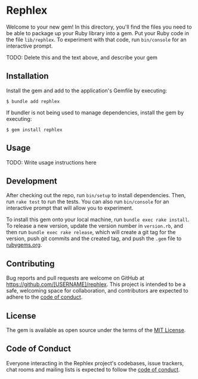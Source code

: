 # Rephlex

Welcome to your new gem! In this directory, you'll find the files you need to be able to package up your Ruby library into a gem. Put your Ruby code in the file `lib/rephlex`. To experiment with that code, run `bin/console` for an interactive prompt.

TODO: Delete this and the text above, and describe your gem

## Installation

Install the gem and add to the application's Gemfile by executing:

    $ bundle add rephlex

If bundler is not being used to manage dependencies, install the gem by executing:

    $ gem install rephlex

## Usage

TODO: Write usage instructions here

## Development

After checking out the repo, run `bin/setup` to install dependencies. Then, run `rake test` to run the tests. You can also run `bin/console` for an interactive prompt that will allow you to experiment.

To install this gem onto your local machine, run `bundle exec rake install`. To release a new version, update the version number in `version.rb`, and then run `bundle exec rake release`, which will create a git tag for the version, push git commits and the created tag, and push the `.gem` file to [rubygems.org](https://rubygems.org).

## Contributing

Bug reports and pull requests are welcome on GitHub at https://github.com/[USERNAME]/rephlex. This project is intended to be a safe, welcoming space for collaboration, and contributors are expected to adhere to the [code of conduct](https://github.com/[USERNAME]/rephlex/blob/main/CODE_OF_CONDUCT.md).

## License

The gem is available as open source under the terms of the [MIT License](https://opensource.org/licenses/MIT).

## Code of Conduct

Everyone interacting in the Rephlex project's codebases, issue trackers, chat rooms and mailing lists is expected to follow the [code of conduct](https://github.com/[USERNAME]/rephlex/blob/main/CODE_OF_CONDUCT.md).
